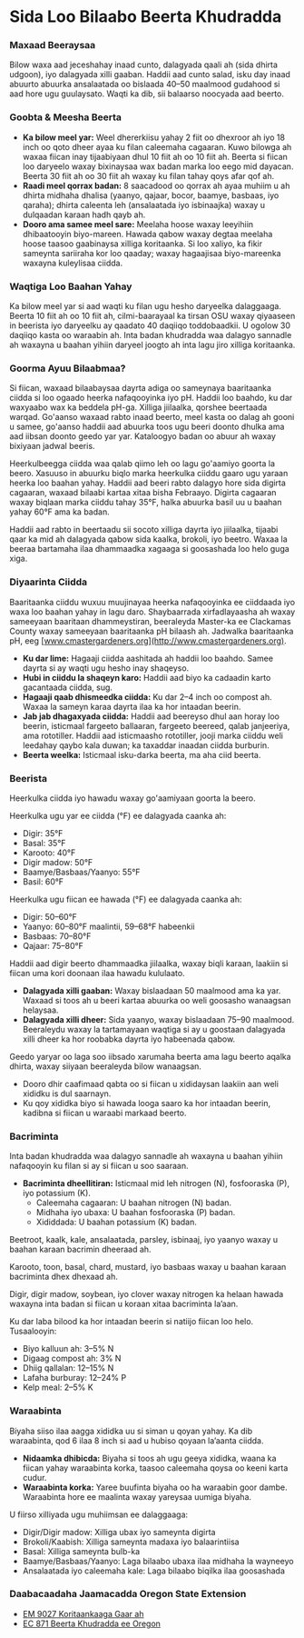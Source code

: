 # Sida Loo Bilaabo Beerta Khudradda

### Maxaad Beeraysaa

Bilow waxa aad jeceshahay inaad cunto, dalagyada qaali ah (sida dhirta udgoon), iyo dalagyada xilli gaaban. Haddii aad cunto salad, isku day inaad abuurto abuurka ansalaatada oo bislaada 40–50 maalmood gudahood si aad hore ugu guulaysato. Waqti ka dib, sii balaarso noocyada aad beerto.

### Goobta & Meesha Beerta

- **Ka bilow meel yar:** Weel dhererkiisu yahay 2 fiit oo dhexroor ah iyo 18 inch oo qoto dheer ayaa ku filan caleemaha cagaaran. Kuwo bilowga ah waxaa fiican inay tijaabiyaan dhul 10 fiit ah oo 10 fiit ah. Beerta si fiican loo daryeelo waxay bixinaysaa wax badan marka loo eego mid dayacan. Beerta 30 fiit ah oo 30 fiit ah waxay ku filan tahay qoys afar qof ah.
- **Raadi meel qorrax badan:** 8 saacadood oo qorrax ah ayaa muhiim u ah dhirta midhaha dhalisa (yaanyo, qajaar, bocor, baamye, basbaas, iyo qaraha); dhirta caleenta leh (ansalaatada iyo isbinaajka) waxay u dulqaadan karaan hadh qayb ah.
- **Dooro ama samee meel sare:** Meelaha hoose waxay leeyihiin dhibaatooyin biyo-mareen. Hawada qabow waxay degtaa meelaha hoose taasoo gaabinaysa xilliga koritaanka. Si loo xaliyo, ka fikir sameynta sariiraha kor loo qaaday; waxay hagaajisaa biyo-mareenka waxayna kuleylisaa ciidda.

### Waqtiga Loo Baahan Yahay

Ka bilow meel yar si aad waqti ku filan ugu hesho daryeelka dalaggaaga. Beerta 10 fiit ah oo 10 fiit ah, cilmi-baarayaal ka tirsan OSU waxay qiyaaseen in beerista iyo daryeelku ay qaadato 40 daqiiqo toddobaadkii. U ogolow 30 daqiiqo kasta oo waraabin ah. Inta badan khudradda waa dalagyo sannadle ah waxayna u baahan yihiin daryeel joogto ah inta lagu jiro xilliga koritaanka.

### Goorma Ayuu Bilaabmaa?

Si fiican, waxaad bilaabaysaa dayrta adiga oo sameynaya baaritaanka ciidda si loo ogaado heerka nafaqooyinka iyo pH. Haddii loo baahdo, ku dar waxyaabo wax ka beddela pH-ga. Xilliga jiilaalka, qorshee beertaada warqad. Go'aanso waxaad rabto inaad beerto, meel kasta oo dalag ah gooni u samee, go'aanso haddii aad abuurka toos ugu beeri doonto dhulka ama aad iibsan doonto geedo yar yar. Kataloogyo badan oo abuur ah waxay bixiyaan jadwal beeris.

Heerkulbeegga ciidda waa qalab qiimo leh oo lagu go'aamiyo goorta la beero. Xasuuso in abuurku biqlo marka heerkulka ciiddu gaaro ugu yaraan heerka loo baahan yahay. Haddii aad beeri rabto dalagyo hore sida digirta cagaaran, waxaad bilaabi kartaa xitaa bisha Febraayo. Digirta cagaaran waxay biqlaan marka ciiddu tahay 35°F, halka abuurka basil uu u baahan yahay 60°F ama ka badan.

Haddii aad rabto in beertaadu sii socoto xilliga dayrta iyo jiilaalka, tijaabi qaar ka mid ah dalagyada qabow sida kaalka, brokoli, iyo beetro. Waxaa la beeraa bartamaha ilaa dhammaadka xagaaga si goosashada loo helo guga xiga.

### Diyaarinta Ciidda

Baaritaanka ciiddu wuxuu muujinayaa heerka nafaqooyinka ee ciiddaada iyo waxa loo baahan yahay in lagu daro. Shaybaarrada xirfadlayaasha ah waxay sameeyaan baaritaan dhammeystiran, beeraleyda Master-ka ee Clackamas County waxay sameeyaan baaritaanka pH bilaash ah. Jadwalka baaritaanka pH, eeg [www.cmastergardeners.org](http://www.cmastergardeners.org).

- **Ku dar lime:** Hagaaji ciidda aashitada ah haddii loo baahdo. Samee dayrta si ay waqti ugu hesho inay shaqeyso.
- **Hubi in ciiddu la shaqeyn karo:** Haddii aad biyo ka cadaadin karto gacantaada ciidda, sug.
- **Hagaaji qaab dhismeedka ciidda:** Ku dar 2–4 inch oo compost ah. Waxaa la sameyn karaa dayrta ilaa ka hor intaadan beerin.
- **Jab jab dhagaxyada ciidda:** Haddii aad beereyso dhul aan horay loo beerin, isticmaal fargeeto ballaaran, fargeeto beereed, qalab janjeeriya, ama rototiller. Haddii aad isticmaasho rototiller, jooji marka ciiddu weli leedahay qaybo kala duwan; ka taxaddar inaadan ciidda burburin.
- **Beerta weelka:** Isticmaal isku-darka beerta, ma aha ciid beerta.

### Beerista

Heerkulka ciidda iyo hawadu waxay go'aamiyaan goorta la beero.


Heerkulka ugu yar ee ciidda (°F) ee dalagyada caanka ah:

- Digir: 35°F
- Basal: 35°F
- Karooto: 40°F
- Digir madow: 50°F
- Baamye/Basbaas/Yaanyo: 55°F
- Basil: 60°F


Heerkulka ugu fiican ee hawada (°F) ee dalagyada caanka ah:

- Digir: 50–60°F
- Yaanyo: 60–80°F maalintii, 59–68°F habeenkii
- Basbaas: 70–80°F
- Qajaar: 75–80°F

Haddii aad digir beerto dhammaadka jiilaalka, waxay biqli karaan, laakiin si fiican uma kori doonaan ilaa hawadu kululaato.


- **Dalagyada xilli gaaban:** Waxay bislaadaan 50 maalmood ama ka yar. Waxaad si toos ah u beeri kartaa abuurka oo weli goosasho wanaagsan helaysaa.
- **Dalagyada xilli dheer:** Sida yaanyo, waxay bislaadaan 75–90 maalmood. Beeraleydu waxay la tartamayaan waqtiga si ay u goostaan dalagyada xilli dheer ka hor roobabka dayrta iyo habeenada qabow.


Geedo yaryar oo laga soo iibsado xarumaha beerta ama lagu beerto aqalka dhirta, waxay siiyaan beeraleyda bilow wanaagsan.

- Dooro dhir caafimaad qabta oo si fiican u xididaysan laakiin aan weli xididku is dul saarnayn.
- Ku qoy xididka biyo si hawada looga saaro ka hor intaadan beerin, kadibna si fiican u waraabi markaad beerto.

### Bacriminta

Inta badan khudradda waa dalagyo sannadle ah waxayna u baahan yihiin nafaqooyin ku filan si ay si fiican u soo saaraan.

- **Bacriminta dheellitiran:** Isticmaal mid leh nitrogen (N), fosfooraska (P), iyo potassium (K).
  - Caleemaha cagaaran: U baahan nitrogen (N) badan.
  - Midhaha iyo ubaxa: U baahan fosfooraska (P) badan.
  - Xididdada: U baahan potassium (K) badan.


Beetroot, kaalk, kale, ansalaatada, parsley, isbinaaj, iyo yaanyo waxay u baahan karaan bacrimin dheeraad ah.


Karooto, toon, basal, chard, mustard, iyo basbaas waxay u baahan karaan bacriminta dhex dhexaad ah.


Digir, digir madow, soybean, iyo clover waxay nitrogen ka helaan hawada waxayna inta badan si fiican u koraan xitaa bacriminta la’aan.


Ku dar laba bilood ka hor intaadan beerin si natiijo fiican loo helo. Tusaalooyin:

- Biyo kalluun ah: 3–5% N
- Digaag compost ah: 3% N
- Dhiig qallalan: 12–15% N
- Lafaha burburay: 12–24% P
- Kelp meal: 2–5% K

### Waraabinta

Biyaha siiso ilaa aagga xididka uu si siman u qoyan yahay. Ka dib waraabinta, qod 6 ilaa 8 inch si aad u hubiso qoyaan la’aanta ciidda.

- **Nidaamka dhibicda:** Biyaha si toos ah ugu geeya xididka, waana ka fiican yahay waraabinta korka, taasoo caleemaha qoysa oo keeni karta cudur.
- **Waraabinta korka:** Yaree buufinta biyaha oo ha waraabin goor dambe. Waraabinta hore ee maalinta waxay yareysaa uumiga biyaha.


U fiirso xilliyada ugu muhiimsan ee dalaggaaga:

- Digir/Digir madow: Xilliga ubax iyo sameynta digirta
- Brokoli/Kaabish: Xilliga sameynta madaxa iyo balaarintiisa
- Basal: Xilliga sameynta bulb-ka
- Baamye/Basbaas/Yaanyo: Laga bilaabo ubaxa ilaa midhaha la wayneeyo
- Ansalaatada iyo caleemaha kale: Laga bilaabo biqilka ilaa goosashada

### Daabacaadaha Jaamacadda Oregon State Extension

- [EM 9027 Koritaankaaga Gaar ah](https://catalog.extension.oregonstate.edu/em9027)
- [EC 871 Beerta Khudradda ee Oregon](https://catalog.extension.oregonstate.edu/ec871)
